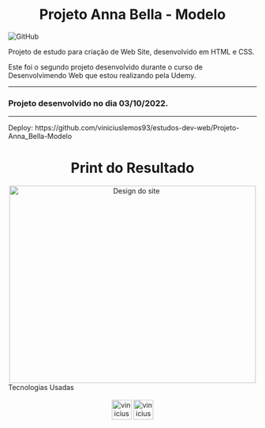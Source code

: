<h1 align="center">Projeto Anna Bella - Modelo</h1>

![GitHub](https://img.shields.io/github/license/viniciuslemos93/estudos-dev-web)

Projeto de estudo para criação de Web Site, desenvolvido em HTML e CSS.

Este foi o segundo projeto desenvolvido durante o curso de Desenvolvimendo Web que estou realizando pela Udemy.
<hr>

<h3> Projeto desenvolvido no dia 03/10/2022. </h3>
<hr>
Deploy: https://github.com/viniciuslemos93/estudos-dev-web/Projeto-Anna_Bella-Modelo
<h1 align="center">Print do Resultado</h1>
<div align="center">
<img align="center" alt="Design do site" height="400" width="500" src="./imagens/print-resultado.PNG">
</div
<h2 align="center">Tecnologias Usadas</h2>
<div align="center">
     <div style="display: inline_block margin-left:auto margin-rigth:auto"><br>
        <img align="lef" alt="vinicius-html" height="40 widht="50" src="https://cdn.jsdelivr.net/gh/devicons/devicon/icons/html5/html5-plain-wordmark.svg" />
        <img align="lef" alt="vinicius-css" height="40 widht="50" src="https://cdn.jsdelivr.net/gh/devicons/devicon/icons/css3/css3-plain-wordmark.svg" />
    </div>
</div>
